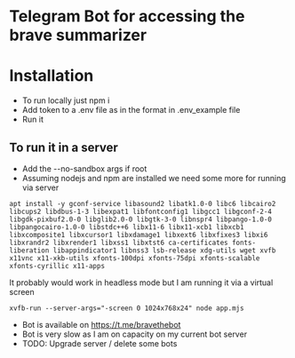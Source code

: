 # Telegram Bot for accessing the brave summarizer

# Installation
- To run locally just npm i
- Add token to a .env file as in the format in .env_example file
- Run it

## To run it in a server

- Add the --no-sandbox args if root
- Assuming nodejs and npm are installed we need some more for running via server

```
apt install -y gconf-service libasound2 libatk1.0-0 libc6 libcairo2 libcups2 libdbus-1-3 libexpat1 libfontconfig1 libgcc1 libgconf-2-4 libgdk-pixbuf2.0-0 libglib2.0-0 libgtk-3-0 libnspr4 libpango-1.0-0 libpangocairo-1.0-0 libstdc++6 libx11-6 libx11-xcb1 libxcb1 libxcomposite1 libxcursor1 libxdamage1 libxext6 libxfixes3 libxi6 libxrandr2 libxrender1 libxss1 libxtst6 ca-certificates fonts-liberation libappindicator1 libnss3 lsb-release xdg-utils wget xvfb x11vnc x11-xkb-utils xfonts-100dpi xfonts-75dpi xfonts-scalable xfonts-cyrillic x11-apps
```


It probably would work in headless mode but I am running it via a virtual screen

```
xvfb-run --server-args="-screen 0 1024x768x24" node app.mjs
```

- Bot is available on https://t.me/bravethebot
- Bot is very slow as I am on capacity on my current bot server
- TODO: Upgrade server / delete some bots
